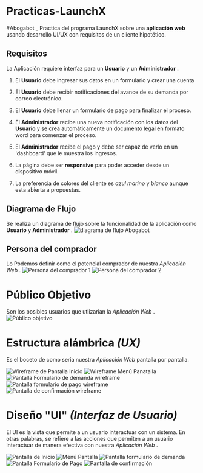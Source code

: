 # Practicas-LaunchX
#Abogabot _
Practica del programa LaunchX sobre una **aplicación web** usando desarrollo UI/UX con requisitos de un cliente hipotético.

##  Requisitos

La Aplicación requiere interfaz para un **Usuario** y un **Administrador** .

1.   El **Usuario** debe ingresar sus datos en un formulario y crear una cuenta
2. El **Usuario** debe recibir notificaciones del avance de su demanda por correo electrónico.
3. El **Usuario** debe llenar un formulario de pago para finalizar el proceso.

4. El **Administrador** recibe una nueva notificación con los datos del **Usuario** y se crea automáticamente un documento legal en formato word para comenzar el proceso.
5. El **Administrador** recibe el pago y debe ser capaz de verlo en un 'dashboard' que le muestra los ingresos.

6. La página debe ser **responsive** para poder acceder desde un dispositivo móvil.
7. La preferencia de colores del cliente es *azul marino* y *blanco* aunque esta abierta a propuestas.

## Diagrama de Flujo

Se realiza un diagrama de flujo sobre la funcionalidad de la aplicación como **Usuario** y **Administrador** .
![ diagrama de flujo Abogabot ](https://user-images.githubusercontent.com/114202415/197088477-2030ac69-9fc2-4a06-acdd-54b1f263120a.jpg)


## Persona del comprador

Lo Podemos definir como el potencial comprador de nuestra *Aplicación Web* .
![ Persona del comprador 1 ](https://user-images.githubusercontent.com/114202415/197088509-518679e7-1c8c-4831-8f35-c5d41ec5c487.jpg)
![ Persona del comprador 2 ](https://user-images.githubusercontent.com/114202415/197088523-ea2ba815-2391-4ecd-8894-b01b5729bfbb.jpg)


# Público Objetivo

Son los posibles usuarios que utlizarian la *Aplicación Web* .
![ Público objetivo ](https://user-images.githubusercontent.com/114202415/197088757-6fbf1712-3341-4f11-a50f-090c9157673c.jpg)


# Estructura alámbrica *(UX)*

Es el boceto de como seria nuestra *Aplicación Web* pantalla por pantalla.

![ Wireframe de Pantalla Inicio ](https://user-images.githubusercontent.com/114202415/197088855-45431530-cd86-487a-9b78-606227c8d6be.jpg)
![ Wireframe Menú Panatalla ](https://user-images.githubusercontent.com/114202415/197088858-cf5bbe0b-dcdb-4567-b159-eb2b5a61a62d.jpg)
![ Pantalla Formulario de demanda wireframe ](https://user-images.githubusercontent.com/114202415/197088860-6f807e24-4f87-4f35-bb2e-23a7c27e5c9e.jpg)
![ Pantalla formulario de pago wireframe ](https://user-images.githubusercontent.com/114202415/197088863-0e9c13e3-6382-41f2-a66f-6213958611d8.jpg)
![ Pantalla de confirmación wireframe ](https://user-images.githubusercontent.com/114202415/197088859-ca277450-be33-4c00-be67-a7d6ae08722d.jpg)

# Diseño "UI" *(Interfaz de Usuario)*

El UI es la vista que permite a un usuario interactuar con un sistema. En otras palabras, se refiere a las acciones que permiten a un usuario interactuar de manera efectiva con nuestra *Aplicación Web* .

![ Pantalla de Inicio ](https://user-images.githubusercontent.com/114202415/197089182-74d4ab1a-f271-4f60-90fc-457d66620150.jpg)
![ Menú Pantalla ](https://user-images.githubusercontent.com/114202415/197089175-a088b045-6a3b-45f6-bea7-e2efcaf8fc15.jpg)
![ Pantalla formulario de demanda ](https://user-images.githubusercontent.com/114202415/197089184-010668a5-5019-492b-a62a-522995a3837e.jpg)
![ Pantalla Formulario de Pago ](https://user-images.githubusercontent.com/114202415/197089170-ef17c24d-6210-4000-ab6e-a22d257ab495.jpg)
![ Pantalla de confirmación ](https://user-images.githubusercontent.com/114202415/197089179-de205505-6b50-48a2-bf80-0b1070b1c6d1.jpg)

